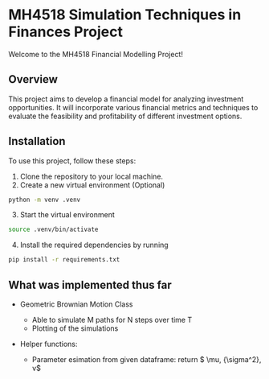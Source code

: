 # MH4518 Simulation Techniques in Finances Project

Welcome to the MH4518 Financial Modelling Project!

## Overview

This project aims to develop a financial model for analyzing investment opportunities. It will incorporate various financial metrics and techniques to evaluate the feasibility and profitability of different investment options.

## Installation

To use this project, follow these steps:

1. Clone the repository to your local machine.
2. Create a new virtual environment (Optional)

```bash
python -m venv .venv
```

3. Start the virtual environment

```bash
source .venv/bin/activate
```

4. Install the required dependencies by running

```bash
pip install -r requirements.txt
```

## What was implemented thus far

- Geometric Brownian Motion Class

  - Able to simulate M paths for N steps over time T
  - Plotting of the simulations

- Helper functions:
  - Parameter esimation from given dataframe: return $ \mu, {\sigma^2}, v$
